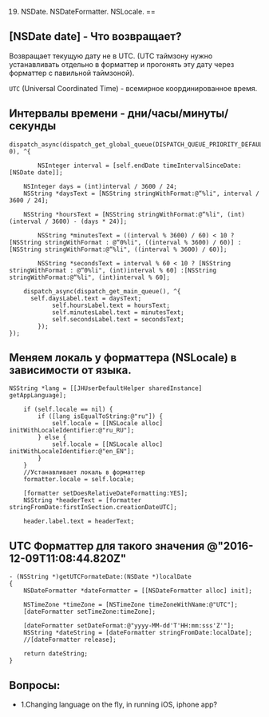 19. NSDate. NSDateFormatter. NSLocale.
==

## [NSDate date] - Что возвращает?

Возвращает текущую дату не в UTC. (UTC таймзону нужно устанавливать отдельно в форматтер и прогонять эту дату через форматтер с павильной таймзоной).

`UTC` (Universal Coordinated Time) - всемирное координированное время.


## Интервалы времени - дни/часы/минуты/секунды

```objc
dispatch_async(dispatch_get_global_queue(DISPATCH_QUEUE_PRIORITY_DEFAULT, 0), ^{

		NSInteger interval = [self.endDate timeIntervalSinceDate:[NSDate date]];
        
    NSInteger days = (int)interval / 3600 / 24;
    NSString *daysText = [NSString stringWithFormat:@“%li", interval / 3600 / 24];

    NSString *hoursText = [NSString stringWithFormat:@“%li", (int)(interval / 3600) - (days * 24)];
    
		NSString *minutesText = ((interval % 3600) / 60) < 10 ? [NSString stringWithFormat : @“0%li", ((interval % 3600) / 60)] :[NSString stringWithFormat:@“%li", ((interval % 3600) / 60)];
		
		NSString *secondsText = interval % 60 < 10 ? [NSString stringWithFormat : @“0%li", (int)interval % 60] :[NSString stringWithFormat:@“%li", (int)interval % 60];
		
    dispatch_async(dispatch_get_main_queue(), ^{
      self.daysLabel.text = daysText;
			self.hoursLabel.text = hoursText;
			self.minutesLabel.text = minutesText;
			self.secondsLabel.text = secondsText;
		});
});
```

## Меняем локаль у форматтера (NSLocale) в зависимости от языка.

```objc
NSString *lang = [[JHUserDefaultHelper sharedInstance] getAppLanguage];
    
    if (self.locale == nil) {
        if ([lang isEqualToString:@"ru"]) {
            self.locale = [[NSLocale alloc] initWithLocaleIdentifier:@"ru_RU"];
        } else {
            self.locale = [[NSLocale alloc] initWithLocaleIdentifier:@"en_EN"];
        }
    }
    //Устанавливает локаль в форматтер
    formatter.locale = self.locale;
  
    [formatter setDoesRelativeDateFormatting:YES];
    NSString *headerText = [formatter stringFromDate:firstInSection.creationDateUTC];
    
    header.label.text = headerText;
```

## UTC Форматтер для такого значения @"2016-12-09T11:08:44.820Z"

```objc
- (NSString *)getUTCFormateDate:(NSDate *)localDate
{
    NSDateFormatter *dateFormatter = [[NSDateFormatter alloc] init];
    
    NSTimeZone *timeZone = [NSTimeZone timeZoneWithName:@"UTC"];
    [dateFormatter setTimeZone:timeZone];
    
    [dateFormatter setDateFormat:@"yyyy-MM-dd'T'HH:mm:sss'Z'"];
    NSString *dateString = [dateFormatter stringFromDate:localDate];
    //[dateFormatter release];
    
    return dateString;
}
```

## Вопросы:

* 1.Changing language on the fly, in running iOS, iphone app?




